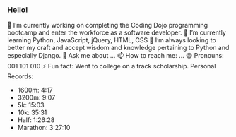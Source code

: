 ### Hello! 
 🔭 I’m currently working on completing the Coding Dojo programming bootcamp and enter the workforce as a software developer. 
 🌱 I’m currently learning Python, JavaScript, jQuery, HTML, CSS
 🤔 I’m always looking to better my craft and accept wisdom and knowledge pertaining to Python and especially Django. 
 💬 Ask me about ...
 📫 How to reach me: ...
 😄 Pronouns: 001 101 010
 ⚡ Fun fact: Went to college on a track scholarship. 
 Personal Records:
 * 1600m:  4:17
 * 3200m: 9:07
 * 5k: 15:03
 * 10k: 35:31
 * Half: 1:26:28
 * Marathon: 3:27:10


